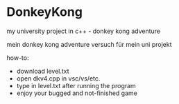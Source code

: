 # DonkeyKong
my university project in c++ - donkey kong adventure

mein donkey kong adventure versuch für mein uni projekt


how-to:
- download level.txt
- open dkv4.cpp in vsc/vs/etc.
- type in level.txt after running the program
- enjoy your bugged and not-finished game
